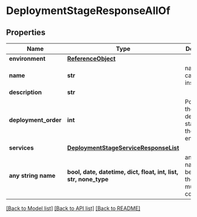 # DeploymentStageResponseAllOf


## Properties
Name | Type | Description | Notes
------------ | ------------- | ------------- | -------------
**environment** | [**ReferenceObject**](ReferenceObject.md) |  | 
**name** | **str** | name is case insensitive | [optional] 
**description** | **str** |  | [optional] 
**deployment_order** | **int** | Position of the deployment stage within the environment | [optional] 
**services** | [**DeploymentStageServiceResponseList**](DeploymentStageServiceResponseList.md) |  | [optional] 
**any string name** | **bool, date, datetime, dict, float, int, list, str, none_type** | any string name can be used but the value must be the correct type | [optional]

[[Back to Model list]](../README.md#documentation-for-models) [[Back to API list]](../README.md#documentation-for-api-endpoints) [[Back to README]](../README.md)


